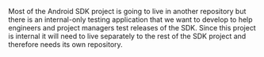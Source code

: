 Most of the Android SDK project is going to live in another repository but there is an internal-only testing application that we want to develop to help engineers and project managers test releases of the SDK.
Since this project is internal it will need to live separately to the rest of the SDK project and therefore needs its own repository.
